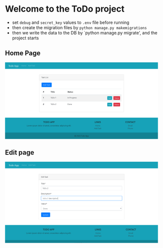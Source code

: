 # Welcome to the ToDo project
- set `debug` and `secret_key` values to `.env` file before running
- then create the migration files by `python manage.py makemigrations`
- then we write the data to the DB by `python manage.py migrate', and the project starts
  
## Home Page
![home](home.png "Home")

## Edit page
![edit](edit.png "edit")
